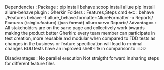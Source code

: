 Dependencies : 
Package : pip install behave 
          scoop install allure
          pip install allure-behave
plugin  : Gherkin
Folders : Features,Steps
cmd exc : behave ./Features
          behave -f allure_behave.formatter:AllureFormatter -o Reports/ Features (/single.feature)  {json format}
          allure serve Reports/
Advantages : 
All stakeholders are on the same page and collectively work towards making the product better 
Gherkin: every team member can participate in test creation,
more reusable and modular when compared to TDD tests as changes in the business or feature specification will lead to minimal changes 
BDD tests have an improved shelf-life in comparison to TDD


Disadvantages :
No parallel execution
Not straigtht forward in sharing steps for different feature files
                
